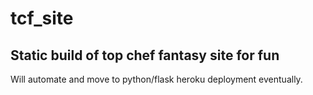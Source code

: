 # tcf_site
## Static build of top chef fantasy site for fun 

Will automate and move to python/flask heroku deployment eventually.
